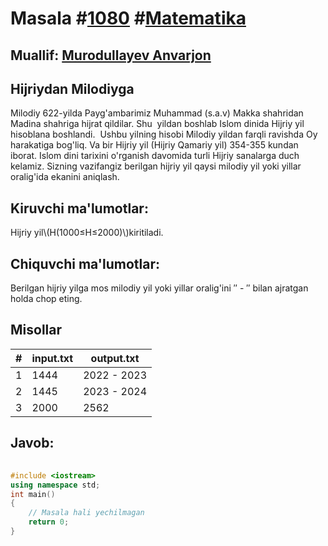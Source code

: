 
<h1>Masala #<a href="https://robocontest.uz/tasks/1080">1080</a> #<a href="https://robocontest.uz/tasks?category=7">Matematika</a></h1>
<h2> Muallif: <a href="https://robocontest.uz/profile/lordcoder">Murodullayev Anvarjon</a></h2>
<h2>Hijriydan Milodiyga</h2>
<p>Milodiy 622-yilda Payg'ambarimiz Muhammad (s.a.v) Makka shahridan Madina shahriga hijrat qildilar. Shu  yildan boshlab Islom dinida Hijriy yil hisoblana boshlandi.  Ushbu yilning hisobi Milodiy yildan farqli ravishda Oy harakatiga bog'liq. Va bir Hijriy yil (Hijriy Qamariy yil) 354-355 kundan iborat. Islom dini tarixini o'rganish davomida turli Hijriy sanalarga duch kelamiz. Sizning vazifangiz berilgan hijriy yil qaysi milodiy yil yoki yillar oralig'ida ekanini aniqlash.</p>
<h2>Kiruvchi ma'lumotlar:</h2>
<p>Hijriy yil\(H(1000≤H≤2000)\)kiritiladi.</p>
<h2>Chiquvchi ma'lumotlar:</h2>
<p>Berilgan hijriy yilga mos milodiy yil yoki yillar oralig'ini ″ - ″ bilan ajratgan holda chop eting.</p>
<h2>Misollar</h2>
<table>
    <thead>
        <tr>
            <th>#</th>
            <th>input.txt</th>
            <th>output.txt</th>
        </tr>
    </thead>
    <tbody>
            <tr>
                <td>1</td>
                <td>1444</td>
                <td>2022 - 2023</td>
            </tr>
            <tr>
                <td>2</td>
                <td>1445</td>
                <td>2023 - 2024</td>
            </tr>
            <tr>
                <td>3</td>
                <td>2000</td>
                <td>2562</td>
            </tr>
    </tbody>
    </table>
    
<h2>Javob:</h2>

######
```cpp
#include <iostream>
using namespace std;
int main()
{
    // Masala hali yechilmagan
    return 0;
}
```

